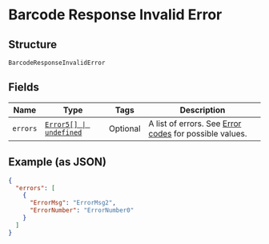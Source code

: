 
# Barcode Response Invalid Error

## Structure

`BarcodeResponseInvalidError`

## Fields

| Name | Type | Tags | Description |
|  --- | --- | --- | --- |
| `errors` | [`Error5[] \| undefined`](../../doc/models/error-5.md) | Optional | A list of errors. See [Error codes](#tag/Error-codes) for possible values. |

## Example (as JSON)

```json
{
  "errors": [
    {
      "ErrorMsg": "ErrorMsg2",
      "ErrorNumber": "ErrorNumber0"
    }
  ]
}
```

